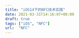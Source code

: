 ```yaml
---
title: "iOS14下的NFC技术实践"
date: 2021-03-31T14:16:07+08:00
draft: true
tags: ["iOS", "NFC"]
url:  "NFC"
---
```


